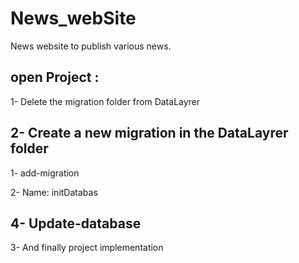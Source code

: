 # News_webSite
News website to publish various news.

## open Project : 

1- Delete the migration folder from DataLayrer

2- Create a new migration in the DataLayrer folder
 -----------------
  1- add-migration
  
  2- Name: initDatabas
   
  4- Update-database
 -----------------  
3- And finally project implementation
